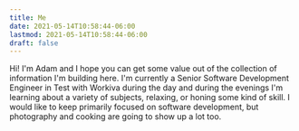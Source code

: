 ```yaml
---
title: Me
date: 2021-05-14T10:58:44-06:00
lastmod: 2021-05-14T10:58:44-06:00
draft: false
---
```

Hi! I'm Adam and I hope you can get some value out of the collection of information I'm building here. 
I'm currently a Senior Software Development Engineer in Test with Workiva during the day and during the evenings I'm learning about a variety of subjects, relaxing, or honing some kind of skill.
I would like to keep primarily focused on software development, but photography and cooking are going to 
show up a lot too.
